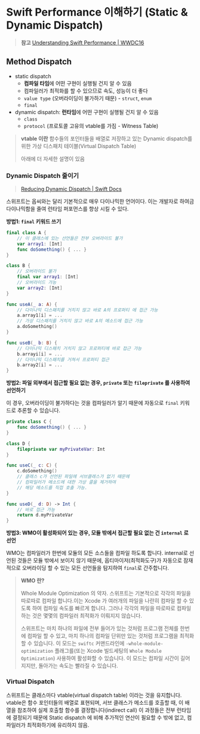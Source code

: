 # Swift Performance 이해하기 (Static & Dynamic Dispatch)

> **참고** [Understanding Swift Performance | WWDC16](https://developer.apple.com/videos/play/wwdc2016/416/)

## Method Dispatch

- static dispatch
  - **컴파일 타임**에 어떤 구현이 실행될 건지 알 수 있음
  - 컴파일러가 최적화를 할 수 있으므로 속도, 성능이 더 좋다
  - `value type` (오버라이딩이 불가하기 때문) - `struct`, `enum`
  - `final`
- dynamic dispatch: **런타임**에 어떤 구현이 실행될 건지 알 수 있음
  - `class`
  - `protocol` (프로토콜 고유의 vtable를 가짐 - Witness Table)

> **vtable 이란**
> 함수들의 포인터들을 배열로 저장하고 있는 Dynamic dispatch를 위한 가상 디스패치 테이블(Virtual Dispatch Table)
>
> 아래에 더 자세한 설명이 있음

### Dynamic Dispatch 줄이기

> [Reducing Dynamic Dispatch | Swift Docs](https://github.com/apple/swift/blob/main/docs/OptimizationTips.rst#reducing-dynamic-dispatch) 

스위프트는 옵씨와는 달리 기본적으로 매우 다이나믹한 언어이다. 이는 개발자로 하여금 다이나믹함을 줄여 런타임 퍼포먼스를 향상 시킬 수 있다.

**방법1: `final` 키워드 쓰기**

```swift
final class A { 
    // 이 클래스에 있는 선언들은 전부 오버라이드 불가
    var array1: [Int]
    func doSomething() { ... }
}

class B {
    // 오버라이드 불가
    final var array1: [Int]
    // 오버라이드 가능
    var array2: [Int]
}

func useA(_ a: A) {
    // 다이나믹 디스패치를 거치지 않고 바로 A의 프로퍼티 에 접근 가능
    a.array1[i] = ...
    // 가상 디스패치를 거치지 않고 바로 A의 메소드에 접근 가능
    a.doSomething()
}

func useB(_ b: B) {
    // 다이나믹 디스패치 거치지 않고 프로퍼티에 바로 접근 가능
    b.arrayi[i] = ...
    // 다이나믹 디스패치를 거쳐서 프로퍼티 접근
    b.array2[i] = ...
}
```

**방법2: 파일 외부에서 접근할 필요 없는 경우, `private` 또는 `fileprivate` 를 사용하여 선언하기**

이 경우, 오버라이딩이 불가하다는 것을 컴파일러가 알기 때문에 자동으로 `final` 키워드로 추론할 수 있습니다.

```swift
private class C {
    func doSomething() { ... }
}

class D {
    fileprivate var myPrivateVar: Int
}

func useC(_ c: C) {
    c.doSomething()
    // 클래스 c가 선언된 파일에 서브클래스가 없기 때문에
    // 컴파일러가 메소드에 대한 가상 콜을 제거하여
    // 해당 메소드를 직접 호출 가능.
}

func useD(_ d: D) -> Int {
    // 바로 접근 가능
    return d.myPrivateVar
}
```

**방법3: WMO이 활성화되어 있는 경우, 모듈 밖에서 접근할 필요 없는 건 `internal` 로 선언**

WMO는 컴파일러가 한번에 모듈의 모든 소스들을 컴파일 하도록 합니다. internal로 선언된 것들은 모듈 밖에서 보이지 않기 때문에,
옵티마이저(최적화도구)가 자동으로 잠재적으로 오버라이딩 할 수 있는 모든 선언들을 탐지하여 `final`로 간주합니다.

> **WMO 란?**
>
> Whole Module Optimization 의 약자.
> 스위프트는 기본적으로 각각의 파일을 따로따로 컴파일 합니다.이는 Xcode 가 여러개의 파일을 나란히 컴파일 할 수 있도록 하여 컴파일 속도를 빠르게 합니다.
> 그러나 각각의 파일을 따로따로 컴파일 하는 것은 몇몇의 컴파일러 최적화가 이뤄지지 않습니다.
>
> 스위프트는 마치 하나의 파일에 전부 들어가 있는 것처럼 프로그램 전체를 한번에 컴파일 할 수 있고, 마치 하나의 컴파일 단위만 있는 것처럼 프로그램을 최적화 할 수 있습니다.
> 이 모드는 `swiftc` 커맨드라인에 `-whole-module-optimization` 플래그를(또는 Xcode 빌드세팅의 `Whole Module Optimization`) 사용하여 활성화할 수 있습니다.
> 이 모드는 컴파일 시간이 길어지지만, 돌아가는 속도는 빨라질 수 있습니다.



### Virtual Dispatch

스위프트는 클래스마다 vtable(virtual dispatch table) 이라는 것을 유지합니다. vtable은 함수 포인터들의 배열로 표현되며,
서브 클래스가 메소드를 호출할 때, 이 배열을 참조하여 실제 호출할 함수를 결정합니다(indirect call)
이 과정들은 전부 런타임에 결정되기 때문에 Static dispatch 에 비해 추가적인 연산이 필요할 수 밖에 없고, 컴파일러가 최적화하기에 유리하지 않음.
